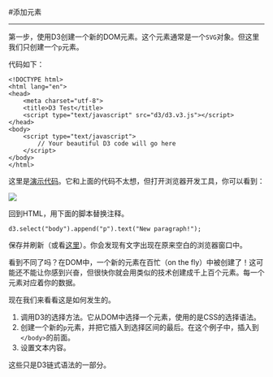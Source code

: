 #添加元素

----

第一步，使用D3创建一个新的DOM元素。这个元素通常是一个`SVG`对象。但这里我们只创建一个`p`元素。

代码如下：

	<!DOCTYPE html>
	<html lang="en">
    <head>
        <meta charset="utf-8">
        <title>D3 Test</title>
        <script type="text/javascript" src="d3/d3.v3.js"></script>
    </head>
    <body>
        <script type="text/javascript">
            // Your beautiful D3 code will go here
        </script>
    </body>
	</html>
	
这里是[演示代码](http://alignedleft.com/content/3.tutorials/10.d3/40.adding-elements/demo/1.html)。它和上面的代码不太想，但打开浏览器开发工具，你可以看到：

![](http://alignedleft.com/content/3.tutorials/10.d3/40.adding-elements/assets/1.png)

回到HTML，用下面的脚本替换注释。

	d3.select("body").append("p").text("New paragraph!");
	
保存并刷新（或看[这里](http://alignedleft.com/content/3.tutorials/10.d3/40.adding-elements/demo/2.html)）。你会发现有文字出现在原来空白的浏览器窗口中。

看到不同了吗？在DOM中，一个新的元素在百忙（on the fly）中被创建了！这可能还不能让你感到兴奋，但很快你就会用类似的技术创建成千上百个元素。每一个元素对应着你的数据。

现在我们来看看这是如何发生的。

01.	调用D3的选择方法。它从DOM中选择一个元素，使用的是CSS的选择语法。
02.	创建一个新的`p`元素，并把它插入到选择区间的最后。在这个例子中，插入到`</body>`的前面。
03. 设置文本内容。

这些只是D3链式语法的一部分。
